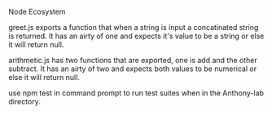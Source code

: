 Node Ecosystem

greet.js exports a function that when a string is input a concatinated string is returned. It has an airty of one and expects it's value to be a string or else it will return null.

arithmetic.js has two functions that are exported, one is add and the other subtract. It has an airty of two and expects both values to be numerical or else it will return null.



use npm test in command prompt to run test suites when in the Anthony-lab directory.

